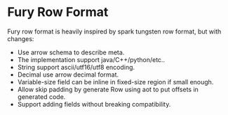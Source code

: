# Fury Row Format
Fury row format is heavily inspired by spark tungsten row format, but with changes:
- Use arrow schema to describe meta.
- The implementation support java/C++/python/etc..
- String support ascii/utf16/utf8 encoding.
- Decimal use arrow decimal format.
- Variable-size field can be inline in fixed-size region if small enough.
- Allow skip padding by generate Row using aot to put offsets in generated code.
- Support adding fields without breaking compatibility.
